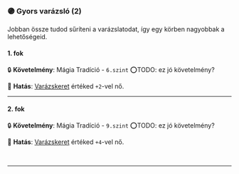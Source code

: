 ### 🟣 Gyors varázsló (2)

Jobban össze tudod sűríteni a varázslatodat, így egy körben nagyobbak a lehetőségeid.

#### 1. fok

🔒 **Követelmény**: Mágia Tradíció - `6.szint` ⭕TODO: ez jó követelmény?

🌟 **Hatás**: [Varázskeret](../063_04_tamadasok_szama_magiaval.md#var%C3%A1zskeret) értéked `+2`-vel nő.

---
#### 2. fok

🔒 **Követelmény**: Mágia Tradíció - `9.szint` ⭕TODO: ez jó követelmény?

🌟 **Hatás**: [Varázskeret](../063_04_tamadasok_szama_magiaval.md#var%C3%A1zskeret) értéked `+4`-vel nő.

<br />

---
